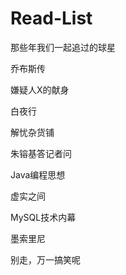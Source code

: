 # Read-List
那些年我们一起追过的球星

乔布斯传

嫌疑人X的献身

白夜行

解忧杂货铺

朱镕基答记者问

Java编程思想

虚实之间

MySQL技术内幕

墨索里尼

别走，万一搞笑呢




